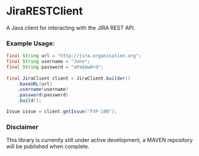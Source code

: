 # JiraRESTClient

A Java client for interacting with the JIRA REST API.

### Example Usage:

```java
final String url = "http://jira.organisation.org";
final String username = "Jono";
final String password = "aPa$$w0rd";
 
final JiraClient client = JiraClient.builder()
    .baseURL(url)
    .username(username)
    .password(password)
    .build();

Issue issue = client.getIssue("FYP-100");
```    

### Disclaimer

This library is currently still under active development, a MAVEN repository will be published when complete.